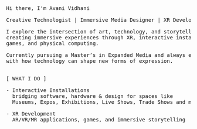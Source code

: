<!-- Retro Old Computer Style -->

<pre>
Hi there, I'm Avani Vidhani

Creative Technologist | Immersive Media Designer | XR Developer

I explore the intersection of art, technology, and storytelling -
creating immersive experiences through XR, interactive installations, 
games, and physical computing.

Currently pursuing a Master’s in Expanded Media and always experimenting 
with how technology can shape new forms of expression.


[ WHAT I DO ]

- Interactive Installations 
  bridging software, hardware & design for spaces like 
  Museums, Expos, Exhibitions, Live Shows, Trade Shows and more.

- XR Development 
  AR/VR/MR applications, games, and immersive storytelling
</pre>


<!---
Avanividhani/Avanividhani is a ✨ special ✨ repository because its `README.md` (this file) appears on your GitHub profile.
You can click the Preview link to take a look at your changes.
--->
